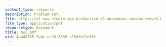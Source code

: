 ```yaml
---
content_type: resource
description: Problem set.
file: https://ol-ocw-studio-app-production.s3.amazonaws.com/courses/6-867-machine-learning-fall-2006/4a4488557e4ecc288639a79dfbf2e3ff_hw5.pdf
file_type: application/pdf
resourcetype: Document
title: hw5.pdf
uid: 4a448855-7e4e-cc28-8639-a79dfbf2e3ff
---
```

